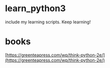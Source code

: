 # learn_python3
include my learning scripts. Keep learning!

# books
[https://greenteapress.com/wp/think-python-2e/](https://greenteapress.com/wp/think-python-2e/)

